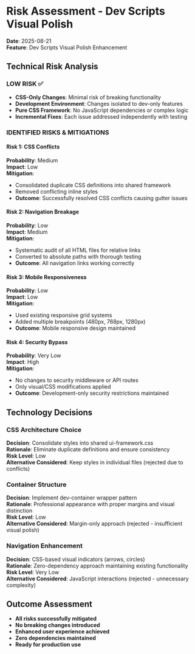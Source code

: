 # Risk Assessment - Dev Scripts Visual Polish

**Date**: 2025-08-21  
**Feature**: Dev Scripts Visual Polish Enhancement

## Technical Risk Analysis

### LOW RISK ✅
- **CSS-Only Changes**: Minimal risk of breaking functionality
- **Development Environment**: Changes isolated to dev-only features  
- **Pure CSS Framework**: No JavaScript dependencies or complex logic
- **Incremental Fixes**: Each issue addressed independently with testing

### IDENTIFIED RISKS & MITIGATIONS

#### Risk 1: CSS Conflicts
**Probability**: Medium  
**Impact**: Low  
**Mitigation**: 
- Consolidated duplicate CSS definitions into shared framework
- Removed conflicting inline styles
- **Outcome**: Successfully resolved CSS conflicts causing gutter issues

#### Risk 2: Navigation Breakage  
**Probability**: Low  
**Impact**: Medium  
**Mitigation**:
- Systematic audit of all HTML files for relative links
- Converted to absolute paths with thorough testing
- **Outcome**: All navigation links working correctly

#### Risk 3: Mobile Responsiveness
**Probability**: Low  
**Impact**: Low  
**Mitigation**:
- Used existing responsive grid systems
- Added multiple breakpoints (480px, 768px, 1280px)
- **Outcome**: Mobile responsive design maintained

#### Risk 4: Security Bypass
**Probability**: Very Low  
**Impact**: High  
**Mitigation**:
- No changes to security middleware or API routes
- Only visual/CSS modifications applied
- **Outcome**: Development-only security restrictions maintained

## Technology Decisions

### CSS Architecture Choice
**Decision**: Consolidate styles into shared ui-framework.css  
**Rationale**: Eliminate duplicate definitions and ensure consistency  
**Risk Level**: Low  
**Alternative Considered**: Keep styles in individual files (rejected due to conflicts)

### Container Structure
**Decision**: Implement dev-container wrapper pattern  
**Rationale**: Professional appearance with proper margins and visual distinction  
**Risk Level**: Low  
**Alternative Considered**: Margin-only approach (rejected - insufficient visual polish)

### Navigation Enhancement
**Decision**: CSS-based visual indicators (arrows, circles)  
**Rationale**: Zero-dependency approach maintaining existing functionality  
**Risk Level**: Very Low  
**Alternative Considered**: JavaScript interactions (rejected - unnecessary complexity)

## Outcome Assessment

- **All risks successfully mitigated**
- **No breaking changes introduced**
- **Enhanced user experience achieved**
- **Zero dependencies maintained**
- **Ready for production use**